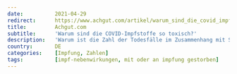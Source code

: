```yaml
---
date:          2021-04-29
redirect:      https://www.achgut.com/artikel/warum_sind_die_covid_impfstoffe_so_toxisch
title:         Achgut.com
subtitle:      'Warum sind die COVID-Impfstoffe so toxisch?'
description:   'Warum ist die Zahl der Todesfälle im Zusammenhang mit SARS-CoV-2 Impfstoffen deutlich höher als bei konventionellen Impfstoffen? Was sind die Todesursachen? Und was bedeutet das für die Risikoabwägung? Immerhin stehen bald immer mehr Menschen, die zu keiner Risikogruppe gehören, vor der Frage, ob sie sich impfen lassen sollen, obwohl man über die Nebenwirkungen der Impfstoffe noch so wenig weiß.'
country:       DE
categories:    [Impfung, Zahlen]
tags:          [impf-nebenwirkungen, mit oder an impfung gestorben]
---
```

